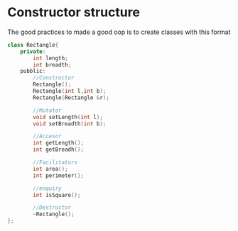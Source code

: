 # Constructor structure

The good practices to made a good oop is to create classes with this format

```C++
class Rectangle{
    private:
        int length;
        int breadth;
    pubblic:
        //Constructor
        Rectangle();
        Rectangle(int l,int b);
        Rectangle(Rectangle &r);

        //Mutator
        void setLength(int l);
        void setBreadth(int b);

        //Accesor
        int getLength();
        int getBreadh();

        //Facilitators
        int area();
        int perimeter();

        //enquiry
        int isSquare();

        //Destructor
        ~Rectangle();
};
```